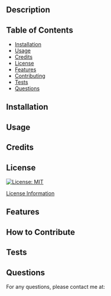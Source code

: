 
# 

## Description


## Table of Contents
- [Installation](#installation)
- [Usage](#usage)
- [Credits](#credits)
- [License](#license)
- [Features](#features)
- [Contributing](#contributing)
- [Tests](#tests)
- [Questions](#questions)

## Installation


## Usage


## Credits


## License
[![License: MIT](https://img.shields.io/badge/License-MIT-yellow.svg)](https://opensource.org/licenses/MIT)

[License Information](https://opensource.org/licenses/MIT)

## Features


## How to Contribute


## Tests


## Questions
For any questions, please contact me at:

    